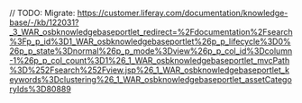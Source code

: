 // TODO: Migrate: https://customer.liferay.com/documentation/knowledge-base/-/kb/122031?_3_WAR_osbknowledgebaseportlet_redirect=%2Fdocumentation%2Fsearch%3Fp_p_id%3D1_WAR_osbknowledgebaseportlet%26p_p_lifecycle%3D0%26p_p_state%3Dnormal%26p_p_mode%3Dview%26p_p_col_id%3Dcolumn-1%26p_p_col_count%3D1%26_1_WAR_osbknowledgebaseportlet_mvcPath%3D%252Fsearch%252Fview.jsp%26_1_WAR_osbknowledgebaseportlet_keywords%3Dclustering%26_1_WAR_osbknowledgebaseportlet_assetCategoryIds%3D80889
